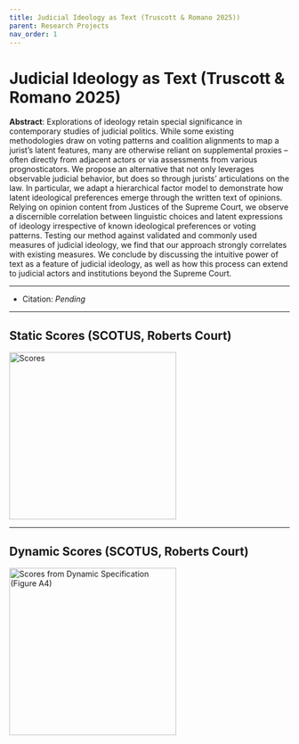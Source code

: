 ```yaml
---
title: Judicial Ideology as Text (Truscott & Romano 2025))
parent: Research Projects
nav_order: 1
---
```


# Judicial Ideology as Text (Truscott & Romano 2025)

**Abstract**: Explorations of ideology retain special significance in contemporary
studies of judicial politics. While some existing methodologies draw on
voting patterns and coalition alignments to map a jurist’s latent features,
many are otherwise reliant on supplemental proxies – often directly from
adjacent actors or via assessments from various prognosticators. We propose an alternative that not only leverages observable judicial behavior,
but does so through jurists’ articulations on the law. In particular, we
adapt a hierarchical factor model to demonstrate how latent ideological
preferences emerge through the written text of opinions. Relying on opinion content from Justices of the Supreme Court, we observe a discernible
correlation between linguistic choices and latent expressions of ideology
irrespective of known ideological preferences or voting patterns. Testing
our method against validated and commonly used measures of judicial
ideology, we find that our approach strongly correlates with existing measures. We conclude by discussing the intuitive power of text as a feature of
judicial ideology, as well as how this process can extend to judicial actors
and institutions beyond the Supreme Court.

---

- Citation: *Pending*

---

## Static Scores (SCOTUS, Roberts Court)


<img src="/assets/papers_figures_tables/judicial_ideology_as_text/static_scores.png" alt="Scores" width="300"/>



---

## Dynamic Scores (SCOTUS, Roberts Court)

<img src="/assets/papers_figures_tables/judicial_ideology_as_text/dynamic_scores.png"  alt="Scores from Dynamic Specification (Figure A4)" width="300"/>
